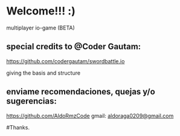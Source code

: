 # Welcome!!! :)

multiplayer io-game (BETA)

## special credits to @Coder Gautam:
https://github.com/codergautam/swordbattle.io

giving the basis and structure

## enviame recomendaciones, quejas y/o sugerencias:
https://github.com/AldoRmzCode
gmail: aldoraga0209@gmail.com

#Thanks.
